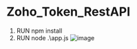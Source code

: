 # Zoho_Token_RestAPI
1. RUN npm install
2. RUN node .\app.js
![image](https://user-images.githubusercontent.com/112144958/206934729-ad9a4f2a-6427-4829-be34-3424415f20cf.png)
